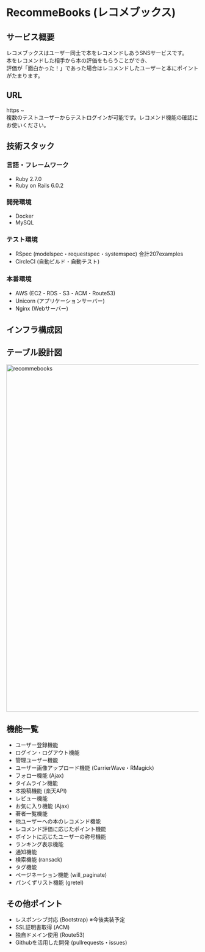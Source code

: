# RecommeBooks (レコメブックス)

## サービス概要
レコメブックスはユーザー同士で本をレコメンドしあうSNSサービスです。  
本をレコメンドした相手から本の評価をもらうことができ、  
評価が「面白かった！」であった場合はレコメンドしたユーザーと本にポイントがたまります。

## URL
https ~  
複数のテストユーザーからテストログインが可能です。レコメンド機能の確認にお使いください。

## 技術スタック
### 言語・フレームワーク
- Ruby 2.7.0  
- Ruby on Rails 6.0.2
### 開発環境
- Docker  
- MySQL
### テスト環境
- RSpec (modelspec・requestspec・systemspec) 合計207examples  
- CircleCI (自動ビルド・自動テスト)
### 本番環境
- AWS (EC2・RDS・S3・ACM・Route53)  
- Unicorn (アプリケーションサーバー)  
- Nginx (Webサーバー)

## インフラ構成図

## テーブル設計図
<img width="909" alt="recommebooks" src="https://user-images.githubusercontent.com/61367038/82334587-2431d580-9a23-11ea-9c91-6d67d579a821.png">

## 機能一覧
- ユーザー登録機能
- ログイン・ログアウト機能
- 管理ユーザー機能
- ユーザー画像アップロード機能 (CarrierWave・RMagick)
- フォロー機能 (Ajax)
- タイムライン機能
- 本投稿機能 (楽天API)
- レビュー機能
- お気に入り機能 (Ajax)
- 著者一覧機能
- 他ユーザーへの本のレコメンド機能
- レコメンド評価に応じたポイント機能
- ポイントに応じたユーザーの称号機能
- ランキング表示機能
- 通知機能
- 検索機能 (ransack)
- タグ機能
- ページネーション機能 (will_paginate)
- パンくずリスト機能 (gretel)

## その他ポイント
- レスポンシブ対応 (Bootstrap) ※今後実装予定
- SSL証明書取得 (ACM)
- 独自ドメイン使用 (Route53)
- Githubを活用した開発 (pullrequests・issues)
